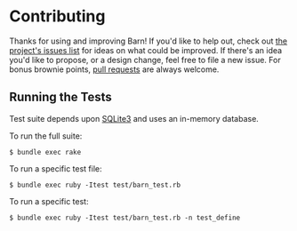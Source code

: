 # Contributing

Thanks for using and improving Barn! If you'd like to help out, check out
[the project's issues list][issues] for ideas on what could be improved.
If there's an idea you'd like to propose, or a design change, feel free to
file a new issue. For bonus brownie points, [pull requests][pr] are always
welcome.

## Running the Tests

Test suite depends upon [SQLite3][sqlite] and uses an in-memory database.

To run the full suite:

  `$ bundle exec rake`

To run a specific test file:

  `$ bundle exec ruby -Itest test/barn_test.rb`

To run a specific test:

  `$ bundle exec ruby -Itest test/barn_test.rb -n test_define`

[issues]: https://github.com/jch/barn/issues
[pr]: https://help.github.com/articles/using-pull-requests
[sqlite]: http://www.sqlite.org

